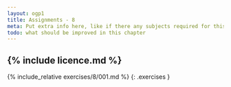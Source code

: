 ```yaml
---
layout: ogp1
title: Assignments - 8
meta: Put extra info here, like if there any subjects required for this subject
todo: what should be improved in this chapter
---
```

{% include licence.md %}
---
{% include_relative exercises/8/001.md %}
{: .exercises }